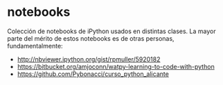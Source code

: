 notebooks
=========
Colección de notebooks de iPython usados en distintas clases.
La mayor parte del mérito de estos notebooks es de otras personas, fundamentalmente:

- http://nbviewer.ipython.org/gist/rpmuller/5920182
- https://bitbucket.org/amjoconn/watpy-learning-to-code-with-python
- https://github.com/Pybonacci/curso_python_alicante